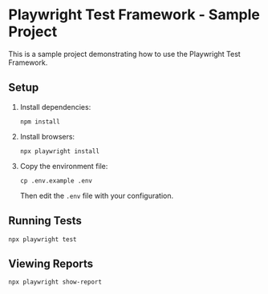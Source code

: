 
# Playwright Test Framework - Sample Project

This is a sample project demonstrating how to use the Playwright Test Framework.

## Setup

1. Install dependencies:
   ```
   npm install
   ```

2. Install browsers:
   ```
   npx playwright install
   ```

3. Copy the environment file:
   ```
   cp .env.example .env
   ```
   Then edit the `.env` file with your configuration.

## Running Tests

```
npx playwright test
```

## Viewing Reports

```
npx playwright show-report
```
